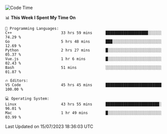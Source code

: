 
<!--START_SECTION:waka-->
![Code Time](http://img.shields.io/badge/Code%20Time-856%20hrs%208%20mins-blue)

📊 **This Week I Spent My Time On** 

```text
💬 Programming Languages: 
C++                      33 hrs 59 mins      ███████████████████░░░░░░   74.29 % 
Go                       5 hrs 48 mins       ███░░░░░░░░░░░░░░░░░░░░░░   12.69 % 
Python                   2 hrs 27 mins       █░░░░░░░░░░░░░░░░░░░░░░░░   05.37 % 
Vue.js                   1 hr 6 mins         █░░░░░░░░░░░░░░░░░░░░░░░░   02.43 % 
Bash                     51 mins             ░░░░░░░░░░░░░░░░░░░░░░░░░   01.87 % 

🔥 Editors: 
VS Code                  45 hrs 45 mins      █████████████████████████   100.00 % 

💻 Operating System: 
Linux                    43 hrs 55 mins      ████████████████████████░   96.01 % 
Mac                      1 hr 49 mins        █░░░░░░░░░░░░░░░░░░░░░░░░   03.99 % 
```


 Last Updated on 15/07/2023 18:36:03 UTC
<!--END_SECTION:waka-->

